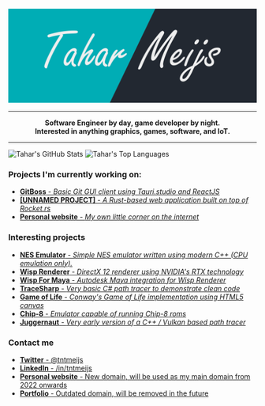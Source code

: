 ![banner](https://github.com/tntmeijs/tntmeijs/raw/master/banner.png)

---

<p align="center">
    <strong>
        Software Engineer by day, game developer by night.
        <br>
        Interested in anything graphics, games, software, and IoT.
    </strong>
</p>

---

![Tahar's GitHub Stats](https://github-readme-stats.vercel.app/api?username=tntmeijs&hide_title=true&hide_border=true&show_icons=true&include_all_commits=true&count_private=true)
![Tahar's Top Languages](https://github-readme-stats.vercel.app/api/top-langs/?username=tntmeijs&layout=compact)

### Projects I'm currently working on:
* [**GitBoss** - *Basic Git GUI client using Tauri.studio and ReactJS*](https://github.com/tntmeijs/gitboss)
* [**[UNNAMED PROJECT]** - *A Rust-based web application built on top of Rocket.rs*](#)
* [**Personal website** - *My own little corner on the internet*](https://tahar.dev)

### Interesting projects
* [**NES Emulator** - *Simple NES emulator written using modern C++ (CPU emulation only).*](https://github.com/tntmeijs/NES)
* [**Wisp Renderer** - *DirectX 12 renderer using NVIDIA's RTX technology*](https://github.com/TeamWisp/WispRenderer)
* [**Wisp For Maya** - *Autodesk Maya integration for Wisp Renderer*](https://github.com/TeamWisp/WispForMaya)
* [**TraceSharp** - *Very basic C# path tracer to demonstrate clean code*](https://github.com/tntmeijs/TraceSharp)
* [**Game of Life** - *Conway's Game of Life implementation using HTML5 canvas*](https://github.com/tntmeijs/GameOfLife)
* [**Chip-8** - *Emulator capable of running Chip-8 roms*](https://github.com/tntmeijs/Chip8)
* [**Juggernaut** - *Very early version of a C++ / Vulkan based path tracer*](https://github.com/tntmeijs/Juggernaut)

### Contact me
* [**Twitter** - @tntmeijs](https://twitter.com/tntmeijs)
* [**LinkedIn** - /in/tntmeijs](https://www.linkedin.com/in/tntmeijs)
* [**Personal website** - New domain, will be used as my main domain from 2022 onwards](https://tahar.dev)
* [**Portfolio** - Outdated domain, will be removed in the future](https://taharmeijs.com/)
